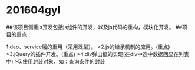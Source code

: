 # 201604gyl
##该项目侧重js开发包括js组件的开发，以及js代码的重构，模块化开发。
##项目的重点：
  <td>1.dao、service层的重用（采用泛型）。</td>
  >2.js的继承机制的应用。(重点)
  >3.jQuery的插件开发。(重点)
  >4.div弹出框的实现(在div中选中数据回显在列表中)
  >5.使用封装对象，如：查询条件的封装
